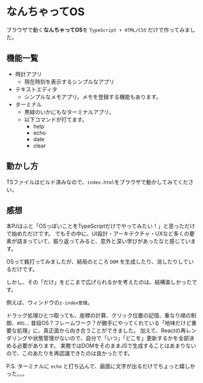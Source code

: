 # なんちゃってOS

ブラウザで動く**なんちゃってOS**を `TypeScript + HTML/CSS` だけで作ってみました。

## 機能一覧

- 時計アプリ
  - 現在時刻を表示するシンプルなアプリ
- テキストエディタ
  - シンプルなメモアプリ。メモを登録する機能もあります。
- ターミナル
  - 黒緑のいかにもなターミナルアプリ。
  - 以下コマンドが打てます。
    - help
    - echo
    - date
    - clear


## 動かし方
TSファイルはビルド済みなので、`index.html`をブラウザで動かしてみてください。


## 感想
本PJはふと「OSっぽいことをTypeScriptだけでやってみたい！」と思っただけで始めただけです。
でもその中に、UI設計・アーキテクチャ・UXなど多くの要素が詰まっていて、振り返ってみると、意外と深い学びがあったなと感じています。

OSって銘打ってみましたが、結局のところ `DOM` を生成したり、消したりしているだけです。

しかし、その「だけ」をどこまで広げられるかを考えたのは、結構楽しかったです。

例えば、ウィンドウの`z-index管理`。

ドラッグ処理ひとつ取っても、座標の計算、クリック位置の記憶、重なり順の制御、etc...
普段OS？フレームワーク？が勝手にやってくれている「地味だけど重要な処理」に、真正面から向き合うことができました。
加えて、Reactの再レンダリングや状態管理がないので、自分で「いつ」「どこを」更新するかを全部決める必要があります。
実務ではDOMをそのままJSで生成することはあまりないので、このあたりを再認識できたのは良かったです。

P.S. ターミナルに `echo` と打ち込んで、画面に文字が出るだけでちょっと嬉しかった。。。
